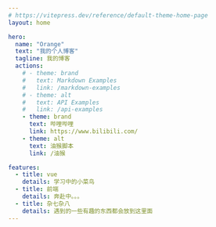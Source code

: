 ```yaml
---
# https://vitepress.dev/reference/default-theme-home-page
layout: home

hero:
  name: "Orange"
  text: "我的个人博客"
  tagline: 我的博客
  actions:
    # - theme: brand
    #   text: Markdown Examples
    #   link: /markdown-examples
    # - theme: alt
    #   text: API Examples
    #   link: /api-examples
    - theme: brand
      text: 哔哩哔哩
      link: https://www.bilibili.com/
    - theme: alt
      text: 油猴脚本
      link: /油猴

features:
  - title: vue
    details: 学习中的小菜鸟
  - title: 前端
    details: 奔赴中。。。
  - title: 杂七杂八
    details: 遇到的一些有趣的东西都会放到这里面
---
```


